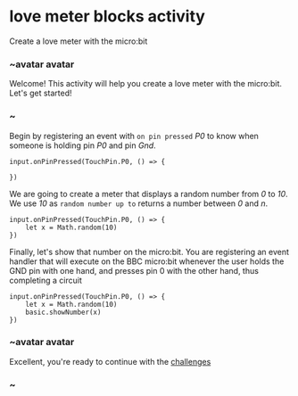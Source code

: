 # love meter blocks activity

Create a love meter with the micro:bit

### ~avatar avatar

Welcome! This activity will help you create a love meter with the micro:bit. Let's get started!

### ~

Begin by registering an event with `on pin pressed` *P0* to know when someone is holding pin *P0* and pin *Gnd*.


```blocks
input.onPinPressed(TouchPin.P0, () => {
    
})

```

We are going to create a meter that displays a random number from *0* to *10*. We use *10* as `random number up to` returns a number between *0* and *n*.


```blocks
input.onPinPressed(TouchPin.P0, () => {
    let x = Math.random(10)
})

```

Finally, let's show that number on the micro:bit. You are registering an event handler that will execute on the BBC micro:bit whenever the user holds the GND pin with one hand, and presses pin 0 with the other hand, thus completing a circuit


```blocks
input.onPinPressed(TouchPin.P0, () => {
    let x = Math.random(10)
    basic.showNumber(x)
})

```

### ~avatar avatar

Excellent, you're ready to continue with the [challenges](/lessons/love-meter/challenges)

### ~

